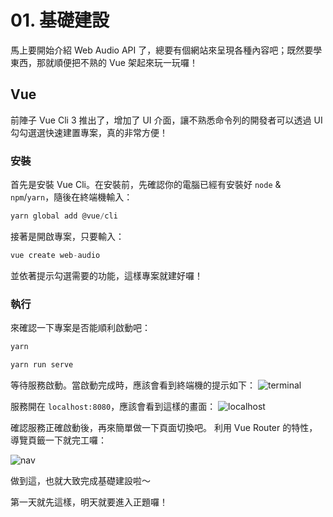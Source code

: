 # 01. 基礎建設

馬上要開始介紹 Web Audio API 了，總要有個網站來呈現各種內容吧；既然要學東西，那就順便把不熟的 Vue 架起來玩一玩囉！

## Vue

前陣子 Vue Cli 3 推出了，增加了 UI 介面，讓不熟悉命令列的開發者可以透過 UI 勾勾選選快速建置專案，真的非常方便！

### 安裝

首先是安裝 Vue Cli。在安裝前，先確認你的電腦已經有安裝好 `node` & `npm`/`yarn`，隨後在終端機輸入：
```cs
yarn global add @vue/cli
```
接著是開啟專案，只要輸入：
```cs
vue create web-audio
```
並依著提示勾選需要的功能，這樣專案就建好囉！

### 執行

來確認一下專案是否能順利啟動吧：

```cs
yarn

yarn run serve
```

等待服務啟動。當啟動完成時，應該會看到終端機的提示如下：
![terminal](https://i.imgur.com/hv0M5jO.jpg)

服務開在 `localhost:8080`，應該會看到這樣的畫面：
![localhost](https://i.imgur.com/EMvZ30j.jpg)

確認服務正確啟動後，再來簡單做一下頁面切換吧。
利用 Vue Router 的特性，導覽頁籤一下就完工囉：

![nav](https://i.imgur.com/3AEty2G.jpg)


做到這，也就大致完成基礎建設啦～

第一天就先這樣，明天就要進入正題囉！